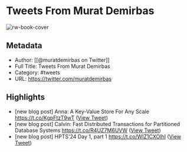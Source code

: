 # Tweets From Murat Demirbas

![rw-book-cover](https://pbs.twimg.com/profile_images/1756033323304882176/jpXj7wdW.jpg)

## Metadata
- Author: [[@muratdemirbas on Twitter]]
- Full Title: Tweets From Murat Demirbas
- Category: #tweets
- URL: https://twitter.com/muratdemirbas

## Highlights
- [new blog post] Anna: A Key-Value Store For Any Scale 
  https://t.co/KgpFtzT9wT ([View Tweet](https://twitter.com/muratdemirbas/status/1520081755088240641))
- [new blog post] Calvin: Fast Distributed Transactions for Partitioned Database Systems
  https://t.co/R4UZ7M6UVW ([View Tweet](https://twitter.com/muratdemirbas/status/1513647219932553229))
- [new blog post]
  HPTS'24 Day 1, part 1
  https://t.co/WIZ1CXOlhI ([View Tweet](https://twitter.com/muratdemirbas/status/1836933540862124047))
